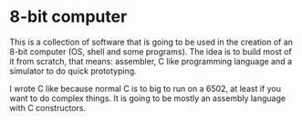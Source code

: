 # 8-bit computer

This is a collection of software that is going to be used in the creation of an
8-bit computer (OS, shell and some programs). The idea is to build most of it
from scratch, that means: assembler, C like programming language and a simulator
to do quick prototyping.

I wrote C like because normal C is to big to run on a 6502, at least if you want
to do complex things. It is going to be mostly an assembly language with C
constructors.
